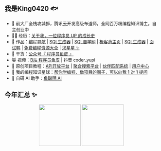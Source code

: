 ## 我是King0420 🐟

- 🐧 前大厂全栈攻城狮，腾讯云开发高级布道师，全网百万粉编程知识博主，自主创业中
- 👨‍💻 经历：<a href="https://docs.qq.com/doc/DUFFRVWladXVjeUxW" target="_blank">关于我，一位程序员 UP 的成长史</a>
- 🏡 作品：<a href="https://github.com/liyupi/code-nav" target="_blank">编程导航</a> | <a href="https://github.com/liyupi/sql-father-frontend-public" target="_blank">SQL生成器</a> | <a href="https://github.com/liyupi/sql-mother" target="_blank">SQL自学网</a> | <a href="https://github.com/liyupi/yuindex" target="_blank">极客范主页</a> | <a href="https://github.com/liyupi/sql-generator" target="_blank">SQL生成器</a> | <a href="https://github.com/liyupi/mianshiya" target="_blank">面试鸭</a> | <a href="https://github.com/liyupi/free-programming-resources" target="_blank">免费编程资源大全</a> | <a href="https://github.com/liyupi/free-programming-resources" target="_blank">求星星 ✨</a>
- 🌱 干货：<a href="https://github.com/liyupi/liyupi/blob/main/wechat_mp.png" target="_blank">公众号『 程序员鱼皮 』</a>
- 😺 视频：<a href="https://space.bilibili.com/12890453" target="_blank">B站 程序员鱼皮</a> | 抖音 coder_yupi
- 💬 原创项目教程：<a href="https://github.com/liyupi/yuapi-backend-public" target="_blank">API开放平台</a> | <a href="https://github.com/liyupi/yuso-backend-public" target="_blank">聚合搜索平台</a> | <a href="https://github.com/liyupi/yupao-backend-public" target="_blank">伙伴匹配系统</a> | <a href="https://github.com/liyupi/user-center-backend-public" target="_blank">用户中心</a>
- 👭 我的编程知识星球：<a target="_blank" href="https://yupi.icu">帮你学编程、做项目的圈子，可以向我 1 对 1 提问</a>
- 🤖 自研 AI 助手：<a target="_blank" href="https://www.yucongming.com">鱼聪明 AI</a>


## 今年汇总 ✨


<p align="center">
<img align="center" height="137px" src="https://github-readme-stats.vercel.app/api?username=King0420&show_icons=true&include_all_commits=true&line_height=21&bg_color=0,EC6C6C,FFD479,FFFC79,73FA79&theme=graywhite&locale=cn" />
<img align="center" height="137px" src="https://github-readme-stats.vercel.app/api/top-langs/?username=King0420&hide_title=true&hide_border=true&layout=compact&bg_color=0,73FA79,73FDFF,D783FF&theme=graywhite&locale=cn" />
<p>

